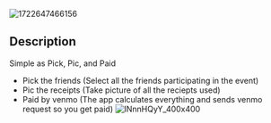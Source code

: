 ![1722647466156](https://github.com/user-attachments/assets/7f13c305-e000-4184-937a-c4c832f448b1)

## Description
Simple as Pick, Pic, and Paid
- Pick the friends (Select all the friends participating in the event)
- Pic the receipts (Take picture of all the reciepts used)
- Paid by venmo (The app calculates everything and sends venmo request so you get paid)
![INnnHQyY_400x400](https://github.com/user-attachments/assets/4ca07948-9ded-4635-a262-57adef423e5f)

